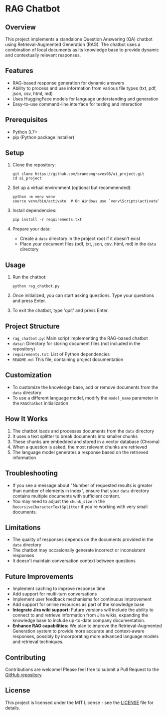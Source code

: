 # RAG Chatbot

## Overview

This project implements a standalone Question Answering (QA) chatbot using Retrieval-Augmented Generation (RAG). The chatbot uses a combination of local documents as its knowledge base to provide dynamic and contextually relevant responses.

## Features

- RAG-based response generation for dynamic answers
- Ability to process and use information from various file types (txt, pdf, json, csv, html, md)
- Uses HuggingFace models for language understanding and generation
- Easy-to-use command-line interface for testing and interaction

## Prerequisites

- Python 3.7+
- pip (Python package installer)

## Setup

1. Clone the repository:
   ```
   git clone https://github.com/brandongraves08/ai_project.git
   cd ai_project
   ```

2. Set up a virtual environment (optional but recommended):
   ```
   python -m venv venv
   source venv/bin/activate  # On Windows use `venv\Scripts\activate`
   ```

3. Install dependencies:
   ```
   pip install -r requirements.txt
   ```

4. Prepare your data:
   - Create a `data` directory in the project root if it doesn't exist
   - Place your document files (pdf, txt, json, csv, html, md) in the `data` directory

## Usage

1. Run the chatbot:
   ```
   python rag_chatbot.py
   ```

2. Once initialized, you can start asking questions. Type your questions and press Enter.

3. To exit the chatbot, type 'quit' and press Enter.

## Project Structure

- `rag_chatbot.py`: Main script implementing the RAG-based chatbot
- `data/`: Directory for storing document files (not included in the repository)
- `requirements.txt`: List of Python dependencies
- `README.md`: This file, containing project documentation

## Customization

- To customize the knowledge base, add or remove documents from the `data` directory
- To use a different language model, modify the `model_name` parameter in the `RAGChatbot` initialization

## How It Works

1. The chatbot loads and processes documents from the `data` directory
2. It uses a text splitter to break documents into smaller chunks
3. These chunks are embedded and stored in a vector database (Chroma)
4. When a question is asked, the most relevant chunks are retrieved
5. The language model generates a response based on the retrieved information

## Troubleshooting

- If you see a message about "Number of requested results is greater than number of elements in index", ensure that your `data` directory contains multiple documents with sufficient content.
- You may need to adjust the `chunk_size` in the `RecursiveCharacterTextSplitter` if you're working with very small documents.

## Limitations

- The quality of responses depends on the documents provided in the `data` directory
- The chatbot may occasionally generate incorrect or inconsistent responses
- It doesn't maintain conversation context between questions

## Future Improvements

- Implement caching to improve response time
- Add support for multi-turn conversations
- Implement user feedback mechanisms for continuous improvement
- Add support for online resources as part of the knowledge base
- **Integrate Jira wiki support:** Future versions will include the ability to connect to and retrieve information from Jira wikis, expanding the knowledge base to include up-to-date company documentation.
- **Enhance RAG capabilities:** We plan to improve the Retrieval-Augmented Generation system to provide more accurate and context-aware responses, possibly by incorporating more advanced language models and retrieval techniques.

## Contributing

Contributions are welcome! Please feel free to submit a Pull Request to the [GitHub repository](https://github.com/brandongraves08/ai_project).

## License

This project is licensed under the MIT License - see the [LICENSE](LICENSE) file for details.